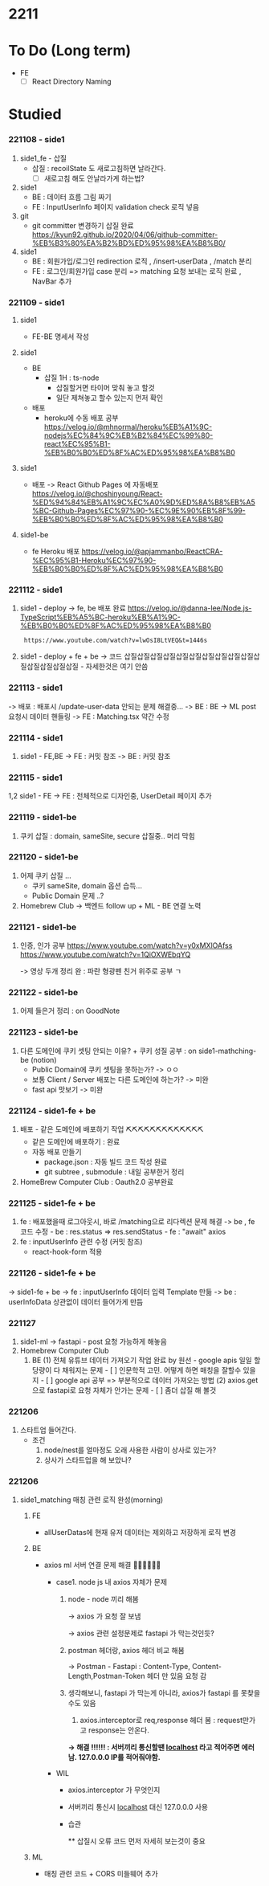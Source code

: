 # 2211

# To Do (Long term)

- FE
    - [ ]  React Directory Naming

# Studied

### 221108 - side1

1. side1_fe - 삽질
    - 삽질 : recoilState 도 새로고침하면 날라간다.
        - [ ]  새로고침 해도 안날라가게 하는법?
2. side1 
    - BE : 데이터 흐름 그림 짜기
    - FE : InputUserInfo 페이지 validation check 로직 넣음
3. git
    - git committer 변경하기 삽질 완료
        https://kyun92.github.io/2020/04/06/github-committer-%EB%B3%80%EA%B2%BD%ED%95%98%EA%B8%B0/
4. side1
    - BE : 회원가입/로그인 redirection 로직 , /insert-userData , /match 분리
    - FE : 로그인/회원가입 case 분리 => matching 요청 보내는 로직 완료 , NavBar 추가

### 221109 - side1

1. side1
    - FE-BE 명세서 작성

2. side1
    - BE
        - 삽질 1H : ts-node 
            - 삽질할거면 타이머 맞춰 놓고 할것
            - 일단 제쳐놓고 할수 있는지 먼저 확인
    - 배포
        - heroku에 수동 배포 공부
            https://velog.io/@mhnormal/heroku%EB%A1%9C-nodejs%EC%84%9C%EB%B2%84%EC%99%80-react%EC%95%B1-%EB%B0%B0%ED%8F%AC%ED%95%98%EA%B8%B0
3. side1
    - 배포
        -> React Github Pages 에 자동배포
            https://velog.io/@choshinyoung/React-%ED%94%84%EB%A1%9C%EC%A0%9D%ED%8A%B8%EB%A5%BC-Github-Pages%EC%97%90-%EC%9E%90%EB%8F%99-%EB%B0%B0%ED%8F%AC%ED%95%98%EA%B8%B0


1. side1-be
    - fe Heroku 배포
        https://velog.io/@apjammanbo/ReactCRA-%EC%95%B1-Heroku%EC%97%90-%EB%B0%B0%ED%8F%AC%ED%95%98%EA%B8%B0

### 221112 - side1
1. side1 - deploy
    -> fe, be 배포 완료
        https://velog.io/@danna-lee/Node.js-TypeScript%EB%A5%BC-heroku%EB%A1%9C-%EB%B0%B0%ED%8F%AC%ED%95%98%EA%B8%B0

        https://www.youtube.com/watch?v=lwOsI8LtVEQ&t=1446s
2. side1 - deploy + fe + be
    -> 코드 삽질삽질삽질삽질삽질삽질삽질삽질삽질삽질삽질삽질삽질삽질삽질
        - 자세한것은 여기 안씀
    
### 221113 - side1
-> 배포 : 배포시 /update-user-data 안되는 문제 해결중...
-> BE : BE -> ML post 요청시 데이터 핸들링
-> FE : Matching.tsx 약간 수정

### 221114 - side1
1. side1 - FE,BE
    -> FE : 커밋 참조
    -> BE : 커밋 참조

### 221115 - side1
1,2 side1 - FE
    -> FE : 전체적으로 디자인중, UserDetail 페이지 추가

### 221119 - side1-be
1. 쿠키 삽질 : domain, sameSite, secure 삽질중.. 머리 막힘

### 221120 - side1-be
1. 어제 쿠키 삽질 ...
    - 쿠키 sameSite, domain 옵션 습득...
    - Public Domain 문제 ..?
2. Homebrew Club
    -> 백엔드 follow up + ML - BE 연결 노력
### 221121 - side1-be
1. 인증, 인가 공부
    https://www.youtube.com/watch?v=y0xMXlOAfss
    https://www.youtube.com/watch?v=1QiOXWEbqYQ
    
    -> 영상 두개 정리 완 : 파란 형광펜 친거 위주로 공부 ㄱ

### 221122 - side1-be
1. 어제 들은거 정리 : on GoodNote

### 221123 - side1-be
1. 다른 도메인에 쿠키 셋팅 안되는 이유? + 쿠키 성질 공부 : on side1-mathching-be (notion)
    - Public Domain에 쿠키 셋팅을 못하는가?
        -> ㅇㅇ
    - 보통 Client / Server 배포는 다른 도메인에 하는가?
        -> 미완
    - fast api 맛보기
        -> 미완
### 221124 - side1-fe + be
1. 배포 - 같은 도메인에 배포하기 작업 ⛏️⛏️⛏️⛏️⛏️⛏️⛏️⛏️⛏️⛏️⛏️⛏️⛏️
    - 같은 도메인에 배포하기 : 완료
    - 자동 배포 만들기 
        - package.json : 자동 빌드 코드 작성 완료
        - git subtree , submodule : 내일 공부한거 정리
2. HomeBrew Computer Club : Oauth2.0 공부완료

### 221125 - side1-fe + be
1. fe : 배포했을때 로그아웃시, 바로 /matching으로 리다렉션 문제 해결
    -> be , fe 코드 수정
        - be : res.status => res.sendStatus
        - fe : "await" axios
2. fe : inputUserInfo 관련 수정 (커밋 참조)
    - react-hook-form 적용

### 221126 - side1-fe + be
-> side1-fe + be 
    -> fe : inputUserInfo 데이터 입력 Template 만듦
    -> be : userInfoData 상관없이 데이터 들어가게 만듬

### 221127 
1. side1-ml
    -> fastapi - post 요청 가능하게 해놓음
2. Homebrew Computer Club
    1) BE
        (1) 전체 유튜브 데이터 가져오기 작업 완료 by 원선
            - google apis 일일 할당량이 다 채워지는 문제
                - [ ] 인문학적 고민. 어떻게 하면 매칭을 잘할수 있을지
                - [ ] google api 공부 => 부분적으로 데이터 가져오는 방법
        (2) axios.get 으로 fastapi로 요청 자체가 안가는 문제
            - [ ] 좀더 삽질 해 볼것
### 221206
1. 스타트업 들어간다. 
    - 조건
        1) node/nest를 얼마정도 오래 사용한 사람이 상사로 있는가?
        2) 상사가 스타트업을 해 보았나?
### 221206
1. side1_matching 매칭 관련 로직 완성(morning)
    1) FE
        - allUserDatas에 현재 유저 데이터는 제외하고 저장하게 로직 변경
    2) BE
        - axios ml 서버 연결 문제 해결   🥄🥄🥄🥄🥄🥄
            - case1. node js 내 axios 자체가 문제
                1. node - node 끼리 해봄

                    → axios 가 요청 잘 보냄
                    
                    → axios 관련 설정문제로 fastapi 가 막는것인듯? 
                    
                2. postman 헤더랑, axios 헤더 비교 해봄
                    
                    → Postman - Fastapi : Content-Type, Content-Length,Postman-Token 헤더 만 있음 요청 감
                    
                3. 생각해보니, fastapi 가 막는게 아니라, axios가 fastapi 를 못찾을수도 있음
                    
                    1) axios.interceptor로 req,response 헤더 봄 : request만가고 response는 안온다.
                    
                    **→ 해결 !!!!!! : 서버끼리 통신할땐 [localhost](http://localhost) 라고 적어주면 에러남. 127.0.0.0 IP를 적어줘야함.**
                    
            - WIL
                - axios.interceptor 가 무엇인지
                - 서버끼리 통신시 [localhost](http://localhost) 대신 127.0.0.0 사용
                - 습관
                    
                    ** 삽질시 오류 코드 먼저 자세히 보는것이 중요
        
    3) ML
        - 매칭 관련 코드 + CORS 미들웨어 추가








        
